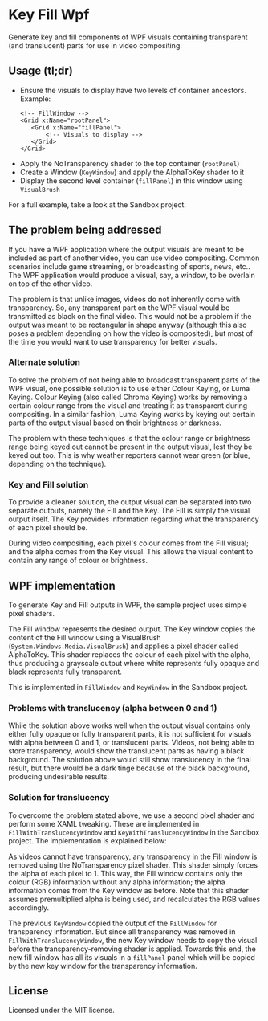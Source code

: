 # Key Fill Wpf

Generate key and fill components of WPF visuals containing transparent (and translucent) parts for use in video compositing.

## Usage (tl;dr)

- Ensure the visuals to display have two levels of container ancestors.
   Example:
   ```
  <!-- FillWindow -->
  <Grid x:Name="rootPanel">
	  <Grid x:Name="fillPanel">
		  <!-- Visuals to display -->
	  </Grid>
  </Grid>
  ```
- Apply the NoTransparency shader to the top container (`rootPanel`)
- Create a Window (`KeyWindow`) and apply the AlphaToKey shader to it
- Display the second level container (`fillPanel`) in this window using `VisualBrush`

For a full example, take a look at the Sandbox project.

## The problem being addressed

If you have a WPF application where the output visuals are meant to be included as part of another video, you can use video compositing. Common scenarios include game streaming, or broadcasting of sports, news, etc.. The WPF application would produce a visual, say, a window, to be overlain on top of the other video.

The problem is that unlike images, videos do not inherently come with transparency. So, any transparent part on the WPF visual would be transmitted as black on the final video. This would not be a problem if the output was meant to be rectangular in shape anyway (although this also poses a problem depending on how the video is composited), but most of the time you would want to use transparency for better visuals.

### Alternate solution

To solve the problem of not being able to broadcast transparent parts of the WPF visual, one possible solution is to use either Colour Keying, or Luma Keying. Colour Keying (also called Chroma Keying) works by removing a certain colour range from the visual and treating it as transparent during compositing. In a similar fashion, Luma Keying works by keying out certain parts of the output visual based on their brightness or darkness.

The problem with these techniques is that the colour range or brightness range being keyed out cannot be present in the output visual, lest they be keyed out too. This is why weather reporters cannot wear green (or blue, depending on the technique).

### Key and Fill solution

To provide a cleaner solution, the output visual can be separated into two separate outputs, namely the Fill and the Key. The Fill is simply the visual output itself. The Key provides information regarding what the transparency of each pixel should be.

During video compositing, each pixel's colour comes from the Fill visual; and the alpha comes from the Key visual. This allows the visual content to contain any range of colour or brightness.

## WPF implementation

To generate Key and Fill outputs in WPF, the sample project uses simple pixel shaders.

The Fill window represents the desired output. The Key window copies the content of the Fill window using a VisualBrush (`System.Windows.Media.VisualBrush`) and applies a pixel shader called AlphaToKey. This shader replaces the colour of each pixel with the alpha, thus producing a grayscale output where white represents fully opaque and black represents fully transparent.

This is implemented in `FillWindow` and `KeyWindow` in the Sandbox project.

### Problems with translucency (alpha between 0 and 1)

While the solution above works well when the output visual contains only either fully opaque or fully transparent parts, it is not sufficient for visuals with alpha between 0 and 1, or translucent parts. Videos, not being able to store transparency, would show the translucent parts as having a black background. The solution above would still show translucency in the final result, but there would be a dark tinge because of the black background, producing undesirable results.

### Solution for translucency

To overcome the problem stated above, we use a second pixel shader and perform some XAML tweaking. These are implemented in `FillWithTranslucencyWindow` and `KeyWithTranslucencyWindow` in the Sandbox project. The implementation is explained below:

As videos cannot have transparency, any transparency in the Fill window is removed using the NoTransparency pixel shader. This shader simply forces the alpha of each pixel to 1. This way, the Fill window contains only the colour (RGB) information without any alpha information; the alpha information comes from the Key window as before. Note that this shader assumes premultiplied alpha is being used, and recalculates the RGB values accordingly.

The previous `KeyWindow` copied the output of the `FillWindow` for transparency information. But since all transparency was removed in `FillWithTranslucencyWindow`, the new Key window needs to copy the visual before the transparency-removing shader is applied. Towards this end, the new fill window has all its visuals in a `fillPanel` panel which will be copied by the new key window for the transparency information.

## License
Licensed under the MIT license.
